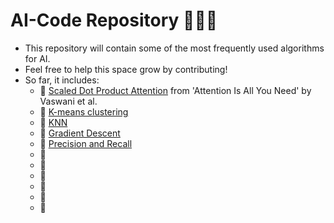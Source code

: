 # AI-Code Repository 👩🏽‍💻
- This repository will contain some of the most frequently used algorithms for AI. 
- Feel free to help this space grow by contributing!
- So far, it includes:
  - 🔹 [Scaled Dot Product Attention](ScaledDotProduct.py) from 'Attention Is All You Need' by Vaswani et al.
  - 🔹 [K-means clustering](KMeansClustering.py)
  - 🔹 [KNN](KNN.py)
  - 🔹 [Gradient Descent](GradientDescent.py)
  - 🔹 [Precision and Recall](PrecisionRecall.py)
  - 🔹 
  - 🔹
  - 🔹 
  - 🔹
  - 🔹 
  - 🔹